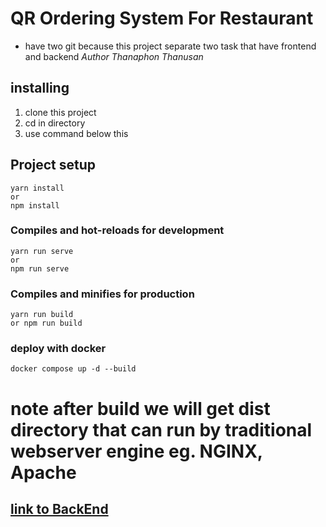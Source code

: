 # QR Ordering System For Restaurant
- have two git because this project separate two task that have frontend and backend
*Author Thanaphon Thanusan*
## installing
1. clone this project
2. cd in directory
3. use command below this
## Project setup
```
yarn install
or
npm install
```

### Compiles and hot-reloads for development
```
yarn run serve
or 
npm run serve
```

### Compiles and minifies for production
```
yarn run build
or npm run build
```

### deploy with docker
```
docker compose up -d --build
```
# note after build we will get dist directory that can run by traditional webserver engine eg. NGINX, Apache

## [link to BackEnd](https://github.com/thanaphon0737/Qr_system_backend)
